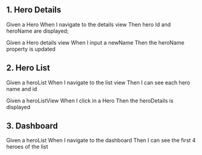 ## 1. Hero Details
Given a Hero
When I navigate to the details view
Then hero Id and heroName are displayed;

Given a Hero details view
When I input a newName
Then the heroName property is updated


## 2. Hero List
Given a heroList
When I navigate to the list view
Then I can see each hero name and id

Given a heroListView
When I click in a Hero 
Then the heroDetails is displayed

## 3. Dashboard
Given a heroList
When I navigate to the dashboard
Then I can see the first 4 heroes of the list